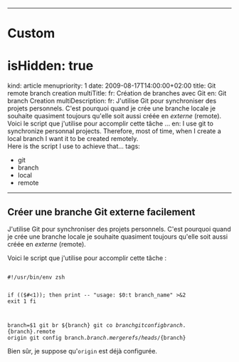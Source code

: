 -----

# Custom 
# isHidden: true
kind: article
menupriority: 1
date: 2009-08-17T14:00:00+02:00
title: Git remote branch creation
multiTitle: 
    fr: Création de branches avec Git
    en: Git branch Creation
multiDescription:
    fr: J'utilise Git pour synchroniser des projets personnels.  C'est pourquoi quand je crée une branche locale je souhaite quasiment toujours qu'elle soit aussi créée en <em>externe</em> (remote).<br/>Voici le script que j'utilise pour accomplir cette tâche ...
    en: I use git to synchronize personnal projects.  Therefore, most of time, when I create a local branch I want it to be created remotely.<br/>Here is the script I use to achieve that&hellip;
tags:
  - git
  - branch
  - local
  - remote

-----

## Créer une branche Git externe facilement


J'utilise Git pour synchroniser des projets personnels. 
C'est pourquoi quand je crée une branche locale je souhaite quasiment toujours qu'elle soit aussi créée en *externe* (remote).



Voici le script que j'utilise pour accomplir cette tâche : 


<div>
    <code class="zsh" file="git-create-new-branch.sh">
#!/usr/bin/env zsh

if (($#<1)); then
    print -- "usage: $0:t branch_name" >&2
    exit 1
fi

branch=$1
git br ${branch}
git co ${branch}
git config branch.${branch}.remote origin
git config branch.${branch}.merge refs/heads/${branch}
    </code>
</div>

Bien sûr, je suppose qu'<code>origin</code> est déjà configurée.

